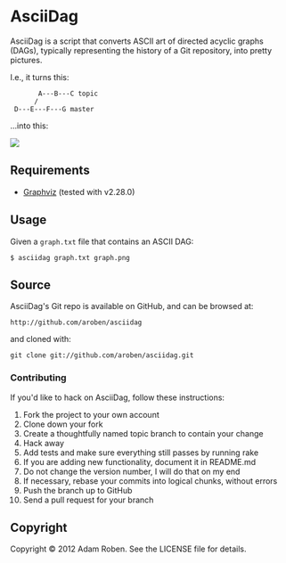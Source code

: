 # AsciiDag

AsciiDag is a script that converts ASCII art of directed acyclic graphs (DAGs), typically representing the history of a Git repository, into pretty pictures.

I.e., it turns this:

```
       A---B---C topic
      /
 D---E---F---G master
```

…into this:

![](http://cl.ly/3Z2S3z1c2T2e1N3j0R14/sample.png)

## Requirements

* [Graphviz](http://www.graphviz.org) (tested with v2.28.0)

## Usage

Given a `graph.txt` file that contains an ASCII DAG:

```
$ asciidag graph.txt graph.png
```

## Source

AsciiDag's Git repo is available on GitHub, and can be browsed at:

```
http://github.com/aroben/asciidag
```

and cloned with:

```
git clone git://github.com/aroben/asciidag.git
```

### Contributing

If you'd like to hack on AsciiDag, follow these instructions:

1. Fork the project to your own account
2. Clone down your fork
3. Create a thoughtfully named topic branch to contain your change
4. Hack away
5. Add tests and make sure everything still passes by running rake
6. If you are adding new functionality, document it in README.md
7. Do not change the version number, I will do that on my end
8. If necessary, rebase your commits into logical chunks, without errors
9. Push the branch up to GitHub
10. Send a pull request for your branch

## Copyright

Copyright © 2012 Adam Roben. See the LICENSE file for details.
